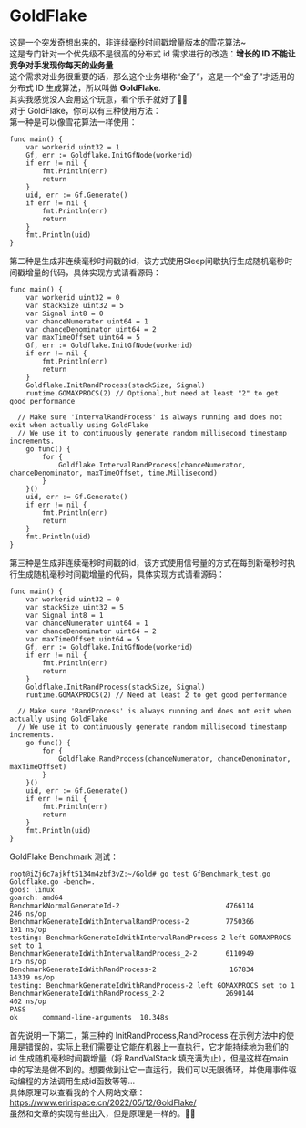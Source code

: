 # GoldFlake
这是一个突发奇想出来的，非连续毫秒时间戳增量版本的雪花算法~<br>
这是专门针对一个优先级不是很高的分布式 id 需求进行的改造：**增长的 ID 不能让竞争对手发现你每天的业务量**<br>
这个需求对业务很重要的话，那么这个业务堪称“金子”，这是一个“金子”才适用的分布式 ID 生成算法，所以叫做 **GoldFlake**.<br>
其实我感觉没人会用这个玩意，看个乐子就好了🤣🤣<br>
对于 GoldFlake，你可以有三种使用方法：<br>
第一种是可以像雪花算法一样使用：
```
func main() {
	var workerid uint32 = 1
	Gf, err := Goldflake.InitGfNode(workerid)
	if err != nil {
		fmt.Println(err)
		return
	}
	uid, err := Gf.Generate()
	if err != nil {
		fmt.Println(err)
		return
	}
	fmt.Println(uid)
}
```
第二种是生成非连续毫秒时间戳的id，该方式使用Sleep间歇执行生成随机毫秒时间戳增量的代码，具体实现方式请看源码：
```
func main() {
	var workerid uint32 = 0
	var stackSize uint32 = 5
	var Signal int8 = 0
	var chanceNumerator uint64 = 1
	var chanceDenominator uint64 = 2
	var maxTimeOffset uint64 = 5
	Gf, err := Goldflake.InitGfNode(workerid)
	if err != nil {
		fmt.Println(err)
		return
	}
	Goldflake.InitRandProcess(stackSize, Signal)
	runtime.GOMAXPROCS(2) // Optional,but need at least "2" to get good performance
  
  // Make sure 'IntervalRandProcess' is always running and does not exit when actually using GoldFlake
  // We use it to continuously generate random millisecond timestamp increments.
	go func() {
		for {
			Goldflake.IntervalRandProcess(chanceNumerator, chanceDenominator, maxTimeOffset, time.Millisecond)
		}
	}()
	uid, err := Gf.Generate()
	if err != nil {
		fmt.Println(err)
		return
	}
	fmt.Println(uid)
}
```
第三种是生成非连续毫秒时间戳的id，该方式使用信号量的方式在每到新毫秒时执行生成随机毫秒时间戳增量的代码，具体实现方式请看源码：
```
func main() {
	var workerid uint32 = 0
	var stackSize uint32 = 5
	var Signal int8 = 1
	var chanceNumerator uint64 = 1
	var chanceDenominator uint64 = 2
	var maxTimeOffset uint64 = 5
	Gf, err := Goldflake.InitGfNode(workerid)
	if err != nil {
		fmt.Println(err)
		return
	}
	Goldflake.InitRandProcess(stackSize, Signal)
	runtime.GOMAXPROCS(2) // Need at least 2 to get good performance
  
  // Make sure 'RandProcess' is always running and does not exit when actually using GoldFlake
  // We use it to continuously generate random millisecond timestamp increments.
	go func() {
		for {
			Goldflake.RandProcess(chanceNumerator, chanceDenominator, maxTimeOffset)
		}
	}()
	uid, err := Gf.Generate()
	if err != nil {
		fmt.Println(err)
		return
	}
	fmt.Println(uid)
}
```
GoldFlake Benchmark 测试：
```
root@iZj6c7ajkft5134m4zbf3vZ:~/Gold# go test GfBenchmark_test.go Goldflake.go -bench=.
goos: linux
goarch: amd64
BenchmarkNormalGenerateId-2                      	 4766114	       246 ns/op
BenchmarkGenerateIdWithIntervalRandProcess-2     	 7750366	       191 ns/op
testing: BenchmarkGenerateIdWithIntervalRandProcess-2 left GOMAXPROCS set to 1
BenchmarkGenerateIdWithIntervalRandProcess_2-2   	 6110949	       175 ns/op
BenchmarkGenerateIdWithRandProcess-2             	  167834	     14319 ns/op
testing: BenchmarkGenerateIdWithRandProcess-2 left GOMAXPROCS set to 1
BenchmarkGenerateIdWithRandProcess_2-2           	 2690144	       402 ns/op
PASS
ok  	command-line-arguments	10.348s
```
首先说明一下第二，第三种的 InitRandProcess,RandProcess 在示例方法中的使用是错误的，实际上我们需要让它能在机器上一直执行，它才能持续地为我们的 id 生成随机毫秒时间戳增量（将 RandValStack 填充满为止），但是这样在main 中的写法是做不到的。想要做到让它一直运行，我们可以无限循环，并使用事件驱动编程的方法调用生成id函数等等...<br>
具体原理可以查看我的个人网站文章：https://www.eririspace.cn/2022/05/12/GoldFlake/<br>
虽然和文章的实现有些出入，但是原理是一样的。🍭🍭
